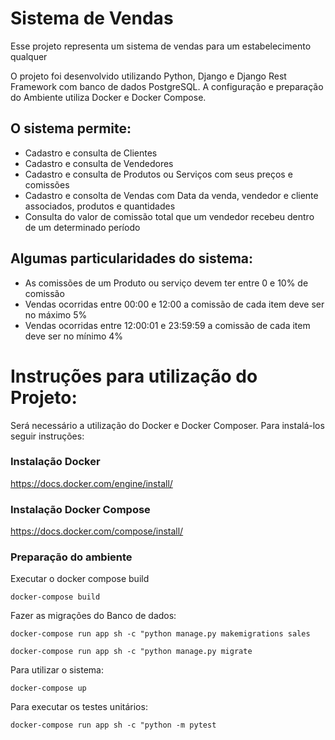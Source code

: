 # Sistema de Vendas

Esse projeto representa um sistema de vendas para um estabelecimento qualquer

O projeto foi desenvolvido utilizando Python, Django e Django Rest Framework com 
banco de dados PostgreSQL. A configuração e preparação do Ambiente utiliza
Docker e Docker Compose.

## O sistema permite:
  - Cadastro e consulta de Clientes
  - Cadastro e consulta de Vendedores
  - Cadastro e consulta de Produtos ou Serviços com seus preços e comissões
  - Cadastro e consolta de Vendas com Data da venda, vendedor e cliente associados, produtos e quantidades
  - Consulta do valor de comissão total que um vendedor recebeu dentro de um determinado período

## Algumas particularidades do sistema:
  - As comissões de um Produto ou serviço devem ter entre 0 e 10% de comissão
  - Vendas ocorridas entre 00:00 e 12:00 a comissão de cada item deve ser no máximo 5%
  - Vendas ocorridas entre 12:00:01 e 23:59:59 a comissão de cada item deve ser no mínimo 4%

# Instruções para utilização do Projeto:

Será necessário a utilização do Docker e Docker Composer. Para instalá-los seguir instruções:

### Instalação Docker

https://docs.docker.com/engine/install/

### Instalação Docker Compose

https://docs.docker.com/compose/install/

### Preparação do ambiente

Executar o docker compose build

``` docker-compose build ```

Fazer as migrações do Banco de dados:

```docker-compose run app sh -c "python manage.py makemigrations sales ```

```docker-compose run app sh -c "python manage.py migrate ```

Para utilizar o sistema:

```docker-compose up ```

Para executar os testes unitários:

```docker-compose run app sh -c "python -m pytest ```